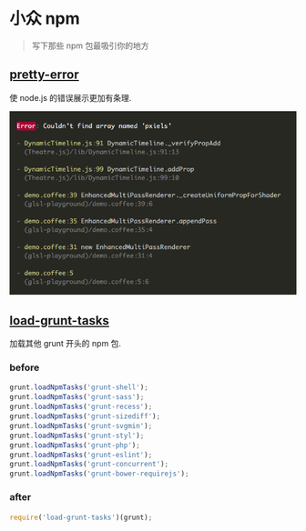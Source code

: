 # 小众 npm

> 写下那些 npm 包最吸引你的地方

## [pretty-error](https://github.com/AriaMinaei/pretty-error)

使 node.js 的错误展示更加有条理.

![img](https://github.com/AriaMinaei/pretty-error/raw/master/docs/images/pretty-error-screenshot.png)

## [load-grunt-tasks](https://github.com/sindresorhus/load-grunt-tasks)

加载其他 grunt 开头的 npm 包.

### before

```js
grunt.loadNpmTasks('grunt-shell');
grunt.loadNpmTasks('grunt-sass');
grunt.loadNpmTasks('grunt-recess');
grunt.loadNpmTasks('grunt-sizediff');
grunt.loadNpmTasks('grunt-svgmin');
grunt.loadNpmTasks('grunt-styl');
grunt.loadNpmTasks('grunt-php');
grunt.loadNpmTasks('grunt-eslint');
grunt.loadNpmTasks('grunt-concurrent');
grunt.loadNpmTasks('grunt-bower-requirejs');
```

### after

```js
require('load-grunt-tasks')(grunt);
```

